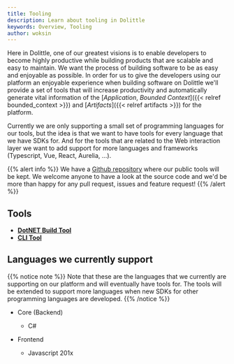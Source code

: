 ```yaml
---
title: Tooling
description: Learn about tooling in Dolittle
keywords: Overview, Tooling
author: woksin
---
```


Here in Dolittle, one of our greatest visions is to enable developers to become highly productive while building products that are scalable and easy to maintain. We want the process of building software to be as easy and enjoyable as possible. In order for us to give the developers using our platform an enjoyable experience when building software on Dolittle we'll provide a set of tools that will increase productivity and automatically generate vital information of the [*Application*, *Bounded Context*]({{< relref bounded_context >}}) and [*Artifacts*]({{< relref artifacts >}}) for the platform.

Currently we are only supporting a small set of programming languages for our tools, but the idea is that we want to have tools for every language that we have SDKs for. And for the tools that are related to the Web interaction layer we want to add support for more languages and frameworks (Typescript, Vue, React, Aurelia, ...).

{{% alert info %}}
We have a [Github repository](https://github.com/dolittle-tools/) where our public tools will be kept. We welcome anyone to have a look at the source code and we'd be more than happy for any pull request, issues and feature request!
{{% /alert %}}

## Tools
* [**DotNET Build Tool**](https://dolittle.io/dotnet-sdk/tooling/)
* [**CLI Tool**](https://dolittle.io/cli/) 

## Languages we currently support
{{% notice note %}}
Note that these are the languages that we currently are supporting on our platform and will eventually have tools for. The tools will be extended to support more languages when new SDKs for other programming languages are developed.
{{% /notice %}}

* Core (Backend)
    * C#

* Frontend
    * Javascript 201x